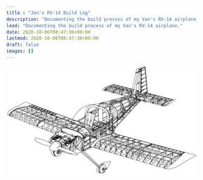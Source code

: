 ```yaml
---
title : "Jen's RV-14 Build Log"
description: "Documenting the build process of my Van's RV-14 airplane."
lead: "Documenting the build process of my Van's RV-14 airplane."
date: 2020-10-06T08:47:36+00:00
lastmod: 2020-10-06T08:47:36+00:00
draft: false
images: []
---
```

![Van's RV-14](rv-14-skeleton.png "Van's RV-14 skeleton view 3/4")